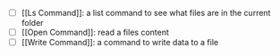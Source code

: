 - [ ] [[Ls Command]]: a list command to see what files are in the current folder
- [ ] [[Open Command]]: read a files content
- [ ] [[Write Command]]: a command to write data to a file